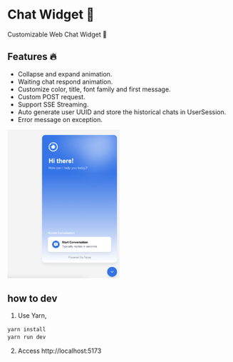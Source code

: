 # Chat Widget 💬

Customizable Web Chat Widget 💬

## Features 🔥

- Collapse and expand animation.
- Waiting chat respond animation.
- Customize color, title, font family and first message.
- Custom POST request.
- Support SSE Streaming.
- Auto generate user UUID and store the historical chats in UserSession.
- Error message on exception.

<img src="img/hi-there.png" width="50%">

## how to dev

1. Use Yarn,

```bash
yarn install
yarn run dev
```

2. Access http://localhost:5173
